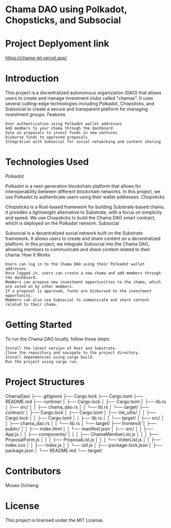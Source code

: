 # Chama DAO using Polkadot, Chopsticks, and Subsocial

# Project Deplyoment link 
https://chama-jet.vercel.app/

# Introduction
This project is a decentralized autonomous organization (DAO) that allows users to create and manage investment clubs called "chamas". It uses several cutting-edge technologies including Polkadot, Chopsticks, and Subsocial to create a secure and transparent platform for managing investment groups.
Features

    User authentication using Polkadot wallet addresses
    Add members to your chama through the dashboard
    Vote on proposals to invest funds in new ventures
    Disburse funds to approved proposals
    Integration with Subsocial for social networking and content sharing

# Technologies Used
Polkadot

Polkadot is a next-generation blockchain platform that allows for interoperability between different blockchain networks. In this project, we use Polkadot to authenticate users using their wallet addresses.
Chopsticks

Chopsticks is a Rust-based framework for building Substrate-based chains. It provides a lightweight alternative to Substrate, with a focus on simplicity and speed. We use Chopsticks to build the Chama DAO smart contract, which is deployed on the Polkadot network.
Subsocial

Subsocial is a decentralized social network built on the Substrate framework. It allows users to create and share content on a decentralized platform. In this project, we integrate Subsocial into the Chama DAO, allowing members to communicate and share content related to their chama.
How It Works

    Users can log in to the Chama DAO using their Polkadot wallet addresses.
    Once logged in, users can create a new chama and add members through the dashboard.
    Members can propose new investment opportunities to the chama, which are voted on by other members.
    If a proposal is approved, funds are disbursed to the investment opportunity.
    Members can also use Subsocial to communicate and share content related to their chama.

# Getting Started

To run the Chama DAO locally, follow these steps:

    Install the latest version of Rust and Substrate.
    Clone the repository and navigate to the project directory.
    Install dependencies using cargo build.
    Run the project using cargo run.
    
# Project Structures  

ChamaDao/
├── .gitignore
├── Cargo.lock
├── Cargo.toml
├── README.md
├── runtime/
│   ├── Cargo.lock
│   ├── Cargo.toml
│   ├── lib.rs
│   ├── src/
│   │   ├── chama_dao.rs
│   │   └── lib.rs
│   └── target/
├── contract/
│   ├── Cargo.lock
│   ├── Cargo.toml
│   ├── ink_utils/
│   │   ├── Cargo.lock
│   │   ├── Cargo.toml
│   │   ├── lib.rs
│   │   └── target/
│   ├── src/
│   │   ├── chama_dao.rs
│   │   └── lib.rs
│   └── target/
├── frontend/
│   ├── public/
│   │   ├── index.html
│   │   └── manifest.json
│   ├── src/
│   │   ├── App.js
│   │   ├── components/
│   │   │   ├── ChamaMemberList.js
│   │   │   ├── ProposalForm.js
│   │   │   ├── ProposalList.js
│   │   │   └── VoterList.js
│   │   ├── index.css
│   │   ├── index.js
│   │   └── util.js
│   ├── package-lock.json
│   ├── package.json
│   └── README.md
└── target/


# Contributors

   Moses Ochieng

# License

This project is licensed under the MIT License.

